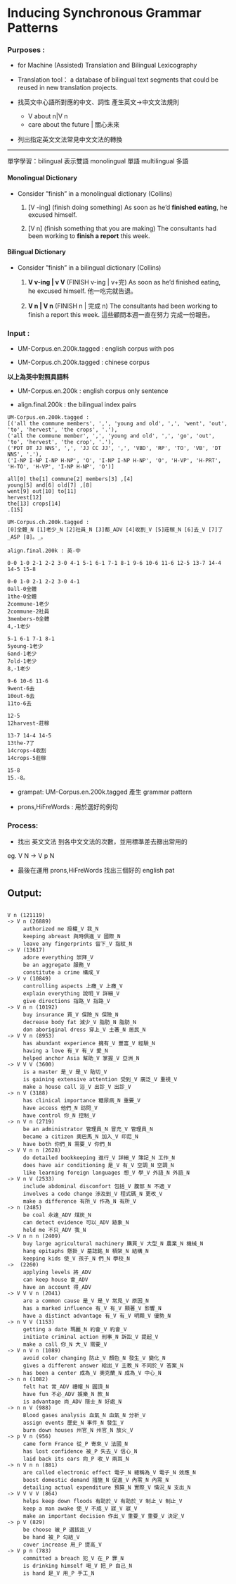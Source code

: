 # Inducing Synchronous Grammar Patterns

### Purposes : 

- for Machine (Assisted) Translation and Bilingual Lexicography

- Translation tool： a database of bilingual text segments that could be reused in new translation projects.

- 找英文中心語所對應的中文、詞性 產生英文->中文文法規則
    - V about n|V n
    - care about the future | 關心未來

- 列出指定英文文法常見中文文法的轉換

------------------------

單字學習：bilingual 表示雙語 monolingual 單語  multilingual 多語

#### Monolingual Dictionary

- Consider ”finish” in a monolingual dictionary (Collins)

    1. [V -ing] (finish doing something) As soon as he’d **finished eating**, he excused himself.

    2. [V n] (finish something that you are making) The consultants had been working to **finish a report** this week.

#### Bilingual Dictionary

- Consider ”finish” in a bilingual dictionary (Collins)

    1. **V v-ing | v V** (FINISH v-ing | v+完) As soon as he’d finished eating, he excused himself. 他一吃完就告退。

    2. **V n | V n** (FINISH n | 完成 n) The consultants had been working to finish a report this week. 這些顧問本週一直在努力 完成一份報告。 

### Input : 

- UM-Corpus.en.200k.tagged : english corpus with pos

- UM-Corpus.ch.200k.tagged : chinese corpus

**以上為英中對照具語料**

- UM-Corpus.en.200k : english corpus only sentence

- align.final.200k : the bilingual index pairs

```
UM-Corpus.en.200k.tagged : 
[('all the commune members', ',', 'young and old', ',', 'went', 'out', 'to', 'hervest', 'the crops', '.'), 
('all the commune member', ',', 'young and old', ',', 'go', 'out', 'to', 'hervest', 'the crop', '.'),
('PDT DT JJ NNS', ',', 'JJ CC JJ', ',', 'VBD', 'RP', 'TO', 'VB', 'DT NNS', '.'),
('I-NP I-NP I-NP H-NP', 'O', 'I-NP I-NP H-NP', 'O', 'H-VP', 'H-PRT', 'H-TO', 'H-VP', 'I-NP H-NP', 'O')]

all[0] the[1] commune[2] members[3] ,[4]
young[5] and[6] old[7] ,[8]
went[9] out[10] to[11]
hervest[12]
the[13] crops[14]
.[15]

UM-Corpus.ch.200k.tagged : 
[0]全體_N [1]老少_N [2]社員_N [3]都_ADV [4]收割_V [5]莊稼_N [6]去_V [7]了_ASP [8]。_。

align.final.200k : 英-中

0-0 1-0 2-1 2-2 3-0 4-1 5-1 6-1 7-1 8-1 9-6 10-6 11-6 12-5 13-7 14-4 14-5 15-8

0-0 1-0 2-1 2-2 3-0 4-1 
0all-0全體 
1the-0全體
2commune-1老少
2commune-2社員 
3members-0全體
4,-1老少

5-1 6-1 7-1 8-1 
5young-1老少
6and-1老少
7old-1老少 
8,-1老少

9-6 10-6 11-6
9went-6去
10out-6去
11to-6去

12-5
12harvest-莊稼

13-7 14-4 14-5 
13the-7了
14crops-4收割  
14crops-5莊稼

15-8
15.-8。

```

- grampat: UM-Corpus.en.200k.tagged 產生 grammar pattern

- prons,HiFreWords : 用於選好的例句

### Process:

- 找出 英文文法 到各中文文法的次數，並用標準差去篩出常用的

eg. V N -> V p N

- 最後在運用 prons,HiFreWords 找出三個好的 english pat

## Output:

```

V n (121119)
-> V n (26889)
     authorized me 授權_V 我_N 
     keeping abreast 與時俱進_V 國際_N 
     leave any fingerprints 留下_V 指紋_N 
-> V (13617)
     adore everything 崇拜_V 
     be an aggregate 服務_V 
     constitute a crime 構成_V 
-> V v (10849)
     controlling aspects 上癮_V 上癮_V 
     explain everything 說明_V 詳細_V 
     give directions 指路_V 指路_V 
-> V n n (10192)
     buy insurance 買_V 保險_N 保險_N 
     decrease body fat 減少_V 脂肪_N 脂肪_N 
     don aboriginal dress 穿上_V 土著_N 居民_N 
-> V V n (8953)
     has abundant experience 擁有_V 豐富_V 經驗_N 
     having a love 有_V 有_V 愛_N 
     helped anchor Asia 幫助_V 掌握_V 亞洲_N 
-> V V V (3600)
     is a master 是_V 是_V 貼切_V 
     is gaining extensive attention 受到_V 廣泛_V 重視_V 
     make a house call 浴_V 出診_V 出診_V 
-> n V (3188)
     has clinical importance 糖尿病_N 重要_V 
     have access 他們_N 訪問_V 
     have control 你_N 控制_V 
-> n V n (2719)
     be an administrator 管理員_N 冒充_V 管理員_N 
     became a citizen 奧巴馬_N 加入_V 印尼_N 
     have both 你們_N 需要_V 你們_N 
-> V V n n (2628)
     do detailed bookkeeping 進行_V 詳細_V 簿記_N 工作_N 
     does have air conditioning 是_V 有_V 空調_N 空調_N 
     like learning foreign languages 想_V 學_V 外語_N 外語_N 
-> V n V (2533)
     include abdominal discomfort 包括_V 腹部_N 不適_V 
     involves a code change 涉及到_V 程式碼_N 更改_V 
     make a difference 有所_V 作為_N 有所_V 
-> n (2485)
     be coal 永遠_ADV 煤炭_N 
     can detect evidence 可以_ADV 跡象_N 
     held me 不只_ADV 我_N 
-> V n n n (2409)
     buy large agricultural machinery 購買_V 大型_N 農業_N 機械_N 
     hang epitaphs 懸掛_V 墓誌銘_N 槓架_N 結構_N 
     keeping kids 使_V 孩子_N 們_N 學校_N 
->  (2260)
     applying levels 將_ADV 
     can keep house 會_ADV 
     have an account 得_ADV 
-> V V V n (2041)
     are a common cause 是_V 是_V 常見_V 原因_N 
     has a marked influence 有_V 有_V 顯著_V 影響_N 
     have a distinct advantage 有_V 有_V 明顯_V 優勢_N 
-> n V V (1153)
     getting a date 瑪麗_N 約會_V 約會_V 
     initiate criminal action 刑事_N 訴訟_V 提起_V 
     make a call 你_N 大_V 需要_V 
-> V n V n (1089)
     avoid color changing 防止_V 顏色_N 發生_V 變化_N 
     gives a different answer 給出_V 主教_N 不同於_V 答案_N 
     has been a center 成為_V 奧克蘭_N 成為_V 中心_N 
-> n n (1082)
     felt hat 常_ADV 禮帽_N 圓頂_N 
     have fun 不必_ADV 娛樂_N 款_N 
     is advantage 尚_ADV 隱士_N 好處_N 
-> n n V (988)
     Blood gases analysis 血氣_N 血氣_N 分析_V 
     assign events 歷史_N 事件_N 發生_V 
     burn down houses 州官_N 州官_N 放火_V 
-> p V n (956)
     came form France 從_P 寄來_V 法國_N 
     has lost confidence 被_P 失去_V 信心_N 
     laid back its ears 向_P 收_V 兩耳_N 
-> n V n n (881)
     are called electronic effect 電子_N 總稱為_V 電子_N 效應_N 
     boost domestic demand 措施_N 促進_V 內需_N 內需_N 
     detailing actual expenditure 預算_N 實際_V 情況_N 支出_N 
-> V V V V (864)
     helps keep down floods 有助於_V 有助於_V 制止_V 制止_V 
     keep a man awake 使_V 不成_V 寐_V 寐_V 
     make an important decision 作出_V 重要_V 重要_V 決定_V 
-> p V (829)
     be choose 被_P 選拔出_V 
     be hand 被_P 勾結_V 
     cover increase 用_P 提高_V 
-> V p n (783)
     committed a breach 犯_V 在_P 罪_N 
     is drinking himself 喝_V 把_P 自己_N 
     is hand 是_V 用_P 手工_N 

```









